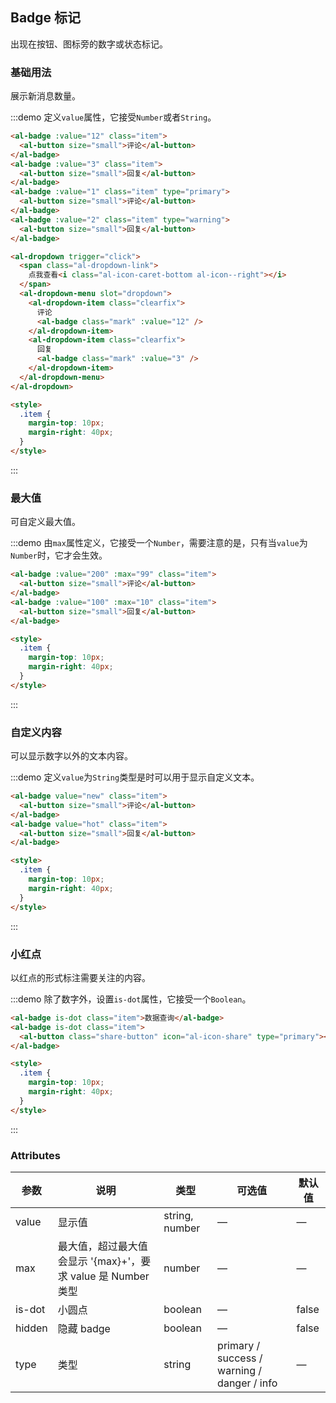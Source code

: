 ## Badge 标记

出现在按钮、图标旁的数字或状态标记。

### 基础用法

展示新消息数量。

:::demo 定义`value`属性，它接受`Number`或者`String`。

```html
<al-badge :value="12" class="item">
  <al-button size="small">评论</al-button>
</al-badge>
<al-badge :value="3" class="item">
  <al-button size="small">回复</al-button>
</al-badge>
<al-badge :value="1" class="item" type="primary">
  <al-button size="small">评论</al-button>
</al-badge>
<al-badge :value="2" class="item" type="warning">
  <al-button size="small">回复</al-button>
</al-badge>

<al-dropdown trigger="click">
  <span class="al-dropdown-link">
    点我查看<i class="al-icon-caret-bottom al-icon--right"></i>
  </span>
  <al-dropdown-menu slot="dropdown">
    <al-dropdown-item class="clearfix">
      评论
      <al-badge class="mark" :value="12" />
    </al-dropdown-item>
    <al-dropdown-item class="clearfix">
      回复
      <al-badge class="mark" :value="3" />
    </al-dropdown-item>
  </al-dropdown-menu>
</al-dropdown>

<style>
  .item {
    margin-top: 10px;
    margin-right: 40px;
  }
</style>
```

:::

### 最大值

可自定义最大值。

:::demo 由`max`属性定义，它接受一个`Number`，需要注意的是，只有当`value`为`Number`时，它才会生效。

```html
<al-badge :value="200" :max="99" class="item">
  <al-button size="small">评论</al-button>
</al-badge>
<al-badge :value="100" :max="10" class="item">
  <al-button size="small">回复</al-button>
</al-badge>

<style>
  .item {
    margin-top: 10px;
    margin-right: 40px;
  }
</style>
```

:::

### 自定义内容

可以显示数字以外的文本内容。

:::demo 定义`value`为`String`类型是时可以用于显示自定义文本。

```html
<al-badge value="new" class="item">
  <al-button size="small">评论</al-button>
</al-badge>
<al-badge value="hot" class="item">
  <al-button size="small">回复</al-button>
</al-badge>

<style>
  .item {
    margin-top: 10px;
    margin-right: 40px;
  }
</style>
```

:::

### 小红点

以红点的形式标注需要关注的内容。

:::demo 除了数字外，设置`is-dot`属性，它接受一个`Boolean`。

```html
<al-badge is-dot class="item">数据查询</al-badge>
<al-badge is-dot class="item">
  <al-button class="share-button" icon="al-icon-share" type="primary"></al-button>
</al-badge>

<style>
  .item {
    margin-top: 10px;
    margin-right: 40px;
  }
</style>
```

:::

### Attributes

| 参数   | 说明                                                         | 类型           | 可选值                                      | 默认值 |
| ------ | ------------------------------------------------------------ | -------------- | ------------------------------------------- | ------ |
| value  | 显示值                                                       | string, number | —                                           | —      |
| max    | 最大值，超过最大值会显示 '{max}+'，要求 value 是 Number 类型 | number         | —                                           | —      |
| is-dot | 小圆点                                                       | boolean        | —                                           | false  |
| hidden | 隐藏 badge                                                   | boolean        | —                                           | false  |
| type   | 类型                                                         | string         | primary / success / warning / danger / info | —      |
